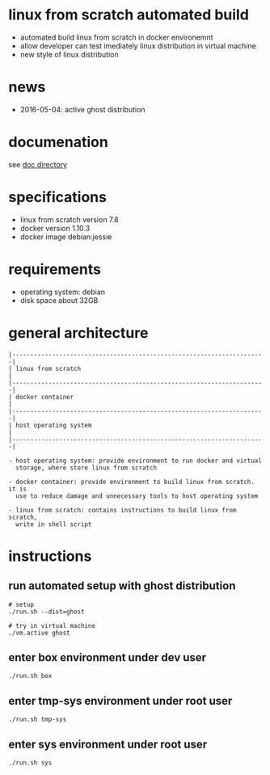 # linux from scratch automated build
- automated build linux from scratch in docker environemnt
- allow developer can test imediately linux distribution in virtual machine
- new style of linux distribution

# news

- 2016-05-04: active ghost distribution

# documenation

see [doc directory](./doc)

# specifications

- linux from scratch version 7.8
- docker version 1.10.3
- docker image debian:jessie

# requirements

- operating system: debian
- disk space about 32GB

# general architecture

    |----------------------------------------------------------------------|
    | linux from scratch                                                   |
    |----------------------------------------------------------------------|
    | docker container                                                     |
    |----------------------------------------------------------------------|
    | host operating system                                                |
    |----------------------------------------------------------------------|

    - host operating system: provide environment to run docker and virtual
      storage, where store linux from scratch

    - docker container: provide environment to build linux from scratch. it is
      use to reduce damage and unnecessary tools to host operating system

    - linux from scratch: contains instructions to build linux from scratch,
      write in shell script

# instructions

## run automated setup with ghost distribution
```shell
# setup
./run.sh --dist=ghost

# try in virtual machine
./vm.active ghost
```

## enter box environment under dev user
```shell
./run.sh box
```

## enter tmp-sys environment under root user
```shell
./run.sh tmp-sys
```

## enter sys environment under root user
```shell
./run.sh sys
```
